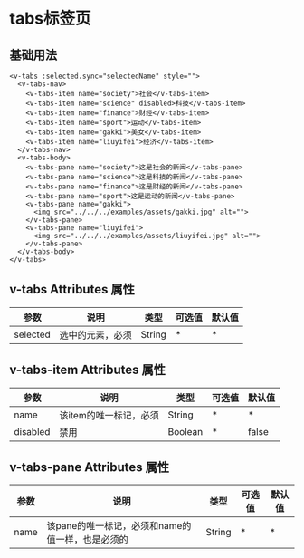 # tabs标签页

## 基础用法

<ClientOnly>
  <tabs/>
</ClientOnly>

```vue
<v-tabs :selected.sync="selectedName" style="">
  <v-tabs-nav>
    <v-tabs-item name="society">社会</v-tabs-item>
    <v-tabs-item name="science" disabled>科技</v-tabs-item>
    <v-tabs-item name="finance">财经</v-tabs-item>
    <v-tabs-item name="sport">运动</v-tabs-item>
    <v-tabs-item name="gakki">美女</v-tabs-item>
    <v-tabs-item name="liuyifei">经济</v-tabs-item>
  </v-tabs-nav>
  <v-tabs-body>
    <v-tabs-pane name="society">这是社会的新闻</v-tabs-pane>
    <v-tabs-pane name="science">这是科技的新闻</v-tabs-pane>
    <v-tabs-pane name="finance">这是财经的新闻</v-tabs-pane>
    <v-tabs-pane name="sport">这是运动的新闻</v-tabs-pane>
    <v-tabs-pane name="gakki">
      <img src="../../../examples/assets/gakki.jpg" alt="">
    </v-tabs-pane>
    <v-tabs-pane name="liuyifei">
      <img src="../../../examples/assets/liuyifei.jpg" alt="">
    </v-tabs-pane>
  </v-tabs-body>
</v-tabs>
```

## v-tabs Attributes 属性

参数|说明|类型|可选值|默认值|
-|-|-|-|-|
selected|选中的元素，必须|String|*|*|

## v-tabs-item Attributes 属性

参数|说明|类型|可选值|默认值|
-|-|-|-|-|
name|该item的唯一标记，必须|String|*|*|
disabled|禁用|Boolean|*|false|

## v-tabs-pane Attributes 属性

参数|说明|类型|可选值|默认值|
-|-|-|-|-|
name|该pane的唯一标记，必须和name的值一样，也是必须的|String|*|*|
